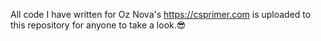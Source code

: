 All code I have written for Oz Nova's https://csprimer.com is uploaded to this repository for anyone to take a look.😎 